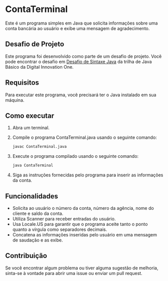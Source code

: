 # ContaTerminal

Este é um programa simples em Java que solicita informações sobre uma conta bancária ao usuário e exibe uma mensagem de agradecimento.

## Desafio de Projeto

Este programa foi desenvolvido como parte de um desafio de projeto. Você pode encontrar o desafio em [Desafio de Sintaxe Java](https://github.com/digitalinnovationone/trilha-java-basico/tree/main/desafios/sintaxe) da trilha de Java Básico da Digital Innovation One.

## Requisitos

Para executar este programa, você precisará ter o Java instalado em sua máquina.

## Como executar

1. Abra um terminal.
2. Compile o programa ContaTerminal.java usando o seguinte comando:

    ```bash
    javac ContaTerminal.java
    ```

3. Execute o programa compilado usando o seguinte comando:

    ```bash
    java ContaTerminal
    ```

4. Siga as instruções fornecidas pelo programa para inserir as informações da conta.

## Funcionalidades

- Solicita ao usuário o número da conta, número da agência, nome do cliente e saldo da conta.
- Utiliza Scanner para receber entradas do usuário.
- Usa Locale.US para garantir que o programa aceite tanto o ponto quanto a vírgula como separadores decimais.
- Concatena as informações inseridas pelo usuário em uma mensagem de saudação e as exibe.

## Contribuição

Se você encontrar algum problema ou tiver alguma sugestão de melhoria, sinta-se à vontade para abrir uma issue ou enviar um pull request.
